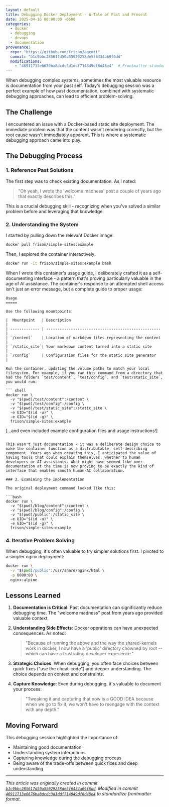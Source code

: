 ```yaml
---
layout: default
title: Debugging Docker Deployment - A Tale of Past and Present
date: 2025-04-16 00:00:00 -0600
categories:
  - docker
  - debugging
  - devops
  - documentation
provenance:
  repo: "https://github.com/frison/agentt"
  commit: "b1c9bbc285617d50a55029258de5f6434a69f6dd"
  modifications:
    - "46911713e6676ba8dcdc3d1ddf714849df6d48e4"  # Frontmatter standardization update
---
```


When debugging complex systems, sometimes the most valuable resource is documentation from your past self. Today's debugging session was a perfect example of how past documentation, combined with systematic debugging approaches, can lead to efficient problem-solving.

## The Challenge

I encountered an issue with a Docker-based static site deployment. The immediate problem was that the content wasn't rendering correctly, but the root cause wasn't immediately apparent. This is where a systematic debugging approach came into play.

## The Debugging Process

### 1. Reference Past Solutions

The first step was to check existing documentation. As I noted:

> "Oh yeah, I wrote the 'welcome madness' post a couple of years ago that exactly describes this."

This is a crucial debugging skill - recognizing when you've solved a similar problem before and leveraging that knowledge.

### 2. Understanding the System

I started by pulling down the relevant Docker image:

```bash
docker pull frison/simple-sites:example
```

Then, I explored the container interactively:

```bash
docker run -it frison/simple-sites:example bash
```

When I wrote this container's usage guide, I deliberately crafted it as a self-documenting interface - a pattern that's proving particularly valuable in the age of AI assistance. The container's response to an attempted shell access isn't just an error message, but a complete guide to proper usage:

```
Usage
=====

Use the following mountpoints:

|  Mountpoint   | Description                                         |
| ------------- | --------------------------------------------------- |
| `/content`    | Location of markdown files representing the content |
| `/static_site`| Your markdown content turned into a static site     |
| `/config`     | Configuration files for the static site generator   |

Run the container, updating the volume paths to match your local
filesystem. For example, if you ran this command from a directory that
had the folders `test/content`, `test/config`, and `test/static_site`,
you would run:

``` shell
docker run \
  -v "$(pwd)/test/content":/content \
  -v "$(pwd)/test/config":/config \
  -v "$(pwd)/test/static_site":/static_site \
  -e UID="$(id -u)" \
  -e GID="$(id -g)" \
  frison/simple-sites:example
```

[...and even included example configuration files and usage instructions!]
```

This wasn't just documentation - it was a deliberate design choice to make the container function as a distributable, self-describing component. Years ago when creating this, I anticipated the value of having tools that could explain themselves, whether to human developers or AI assistants. What might have seemed like over-documentation at the time is now proving to be exactly the kind of interface that enables smooth human-AI collaboration.

### 3. Examining the Implementation

The original deployment command looked like this:

```bash
docker run \
  -v "$(pwd)/blog/content":/content \
  -v "$(pwd)/blog/config":/config \
  -v "$(pwd)/public":/static_site \
  -e UID="$(id -u)" \
  -e GID="$(id -g)" \
  frison/simple-sites:example
```

### 4. Iterative Problem Solving

When debugging, it's often valuable to try simpler solutions first. I pivoted to a simpler nginx deployment:

```bash
docker run \
  -v "$(pwd)/public":/usr/share/nginx/html \
  -p 8080:80 \
  nginx:alpine
```

## Lessons Learned

1. **Documentation is Critical**: Past documentation can significantly reduce debugging time. The "welcome madness" post from years ago provided valuable context.

2. **Understanding Side Effects**: Docker operations can have unexpected consequences. As noted:
   > "Because of running the above and the way the shared-kernels work in docker, I now have a 'public' directory chowned by root -- which can have a frustrating developer experience."

3. **Strategic Choices**: When debugging, you often face choices between quick fixes ("use the cheat-code") and deeper understanding. The choice depends on context and constraints.

4. **Capture Knowledge**: Even during debugging, it's valuable to document your process:
   > "Tweaking it and capturing that now is a GOOD IDEA because when we go to fix it, we won't have to reengage with the context with any depth."

## Moving Forward

This debugging session highlighted the importance of:
- Maintaining good documentation
- Understanding system interactions
- Capturing knowledge during the debugging process
- Being aware of the trade-offs between quick fixes and deep understanding

---

*This article was originally created in commit [`b1c9bbc285617d50a55029258de5f6434a69f6dd`](https://github.com/frison/agentt/commit/b1c9bbc285617d50a55029258de5f6434a69f6dd).*
*Modified in commit [`46911713e6676ba8dcdc3d1ddf714849df6d48e4`](https://github.com/frison/agentt/commit/46911713e6676ba8dcdc3d1ddf714849df6d48e4) to standardize frontmatter format.*